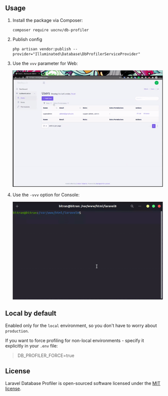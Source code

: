 
## Usage

1. Install the package via Composer:

    ```shell script
    composer require uocnv/db-profiler
    ```
2. Publish config
    ```shell script
    php artisan vendor:publish --provider="Illuminated\Database\DbProfilerServiceProvider"
    ```
3. Use the `vvv` parameter for Web:

   ![Laravel Database Profiler - Demo - Web](doc/img/demo-web-c.gif)

4. Use the `-vvv` option for Console:

   ![Laravel Database Profiler - Demo - Console](doc/img/demo-console.gif)

## Local by default

Enabled only for the `local` environment, so you don't have to worry about `production`.

If you want to force profiling for non-local environments - specify it explicitly in your `.env` file:

> DB_PROFILER_FORCE=true

## License

Laravel Database Profiler is open-sourced software licensed under the [MIT license](LICENSE.md).
